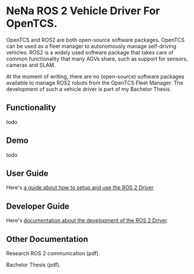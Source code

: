 # NeNa ROS 2 Vehicle Driver For OpenTCS.

OpenTCS and ROS2 are both open-source software packages. OpenTCS can be used as a fleet manager to autonomously manage self-driving vehicles. ROS2 is a widely used software package that takes care of common functionality that many AGVs share, such as support for sensors, cameras and SLAM. 

 At the moment of writing, there are no (open-source) software packages available to manage ROS2 robots from the OpenTCS Fleet Manager. The development of such a vehicle driver is part of my Bachelor Thesis.

## Functionality

todo

## Demo
todo

## User Guide
Here's [a guide about how to setup and use the ROS 2 Driver](openTCS-NeNa-Documentation/src/docs/user_guide/user_guide.adoc).

## Developer Guide
Here's [documentation about the development of the ROS 2 Driver](openTCS-NeNa-Documentation/src/docs/developers_guide/developers_guide.adoc).

## Other Documentation
Research ROS 2 communication (pdf).

Bachelor Thesis (pdf).